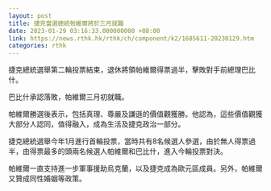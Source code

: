 ```yaml
---
layout: post
title: 捷克當選總統帕維爾將於三月就職
date: 2023-01-29 03:16:33.000000000 +08:00
link: https://news.rthk.hk/rthk/ch/component/k2/1685611-20230129.htm
categories: rthk
---
```


捷克總統選舉第二輪投票結束，退休將領帕維爾得票過半，擊敗對手前總理巴比什。

巴比什承認落敗，帕維爾三月初就職。

帕維爾勝選後表示，包括真理、尊嚴及謙遜的價值觀獲勝。他認為，這些價值觀獲大部分人認同，值得融入，成為生活及捷克政治一部分。

捷克總統選舉今年1月進行首輪投票，當時共有8名候選人參選，由於無人得票過半，由得票最多的頭兩名候選人帕維爾和巴比什，進入今輪投票對決。

帕維爾一直支持進一步軍事援助烏克蘭，以及捷克成為歐元區成員。另外，帕維爾又贊成同性婚姻等政策。
